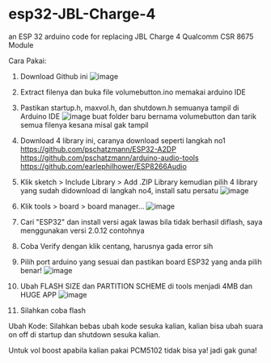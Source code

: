 # esp32-JBL-Charge-4
an ESP 32 arduino code for replacing JBL Charge 4 Qualcomm CSR 8675 Module

Cara Pakai:

1. Download Github ini
   ![image](https://github.com/user-attachments/assets/73e1fa84-0c32-4024-8b5a-9a66bb5a76ed)
2. Extract filenya dan buka file volumebutton.ino memakai arduino IDE
3. Pastikan startup.h, maxvol.h, dan shutdown.h semuanya tampil di Arduino IDE
   ![image](https://github.com/user-attachments/assets/66102db8-dbdf-49eb-96ee-e621d068f47a)
   buat folder baru bernama volumebutton dan tarik semua filenya kesana misal gak tampil
   
4. Download 4 library ini, caranya download seperti langkah no1
   https://github.com/pschatzmann/ESP32-A2DP
   https://github.com/pschatzmann/arduino-audio-tools
   https://github.com/earlephilhower/ESP8266Audio
   
6. Klik sketch > Include Library > Add .ZIP Library kemudian pilih 4 library yang sudah didownload di langkah no4, install satu persatu
   ![image](https://github.com/user-attachments/assets/3e0fa54a-a229-42f5-b1a1-8c0036ca8c08)

7. Klik tools > board > board manager...
   ![image](https://github.com/user-attachments/assets/28fef5a8-217e-4e3f-b956-d058bad607bf)
8. Cari "ESP32" dan install versi agak lawas bila tidak berhasil diflash, saya menggunakan versi 2.0.12 contohnya
9. Coba Verify dengan klik centang, harusnya gada error sih
10. Pilih port arduino yang sesuai dan pastikan board ESP32 yang anda pilih benar!
    ![image](https://github.com/user-attachments/assets/1f4b94af-b8a8-4305-a3b1-97dc30821ea3)
11. Ubah FLASH SIZE dan PARTITION SCHEME di tools menjadi 4MB dan HUGE APP
    ![image](https://github.com/user-attachments/assets/df59b4c8-cbd0-4790-bb02-3ed2edafbda0)
12. Silahkan coba flash

Ubah Kode:
Silahkan bebas ubah kode sesuka kalian, kalian bisa ubah suara on off di startup dan shutdown sesuka kalian.

Untuk vol boost apabila kalian pakai PCM5102 tidak bisa ya! jadi gak guna!
